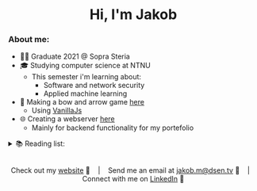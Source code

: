 <h1 align="center">Hi, I'm Jakob</h1>

### About me:

- 👨‍💻 Graduate 2021 @ Sopra Steria
- 🎓 Studying computer science at NTNU
    - This semester i'm learning about:
        - Software and network security
        - Applied machine learning
- 🏹 Making a bow and arrow game <a href="https://jlmadsen.github.io">here</a>
    - Using [VanillaJs](http://vanilla-js.com/)
- 🌐 Creating a webserver <a href="https://denlurevind.com">here</a>
    - Mainly for backend functionality for my portefolio
    
<details>
  <summary>📚 Reading list:</summary>
  
<!--START_SECTION:activity-->
1. &nbsp; Letters from a stoic - Seneca
2. &nbsp; Discourses - Epictetus
3. &nbsp; Flowers for Algernon - Daniel Keyes
<!--END_SECTION:activity-->

</details>

<br />

<div align="middle">
  
Check out my [website][Website] :link:               &nbsp;&nbsp;&nbsp;|&nbsp;&nbsp;&nbsp;
Send me an email at jakob.m@dsen.tv :speech_balloon: &nbsp;&nbsp;&nbsp;|&nbsp;&nbsp;&nbsp;
Connect with me on [LinkedIn][LinkedIn] :necktie:

</div>

[Website]:https://jakoblm.com/	
[LinkedIn]:https://www.linkedin.com/in/jakoblm/
